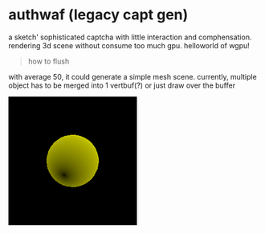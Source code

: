 # authwaf (legacy capt gen)

a sketch' sophisticated captcha with little interaction and comphensation. rendering 3d scene without consume too much gpu. helloworld of wgpu!

> how to flush

with average 50, it could generate a simple mesh scene. currently, multiple object has to be merged into 1 vertbuf(?) or just draw over the buffer

![test img](preview.png)
